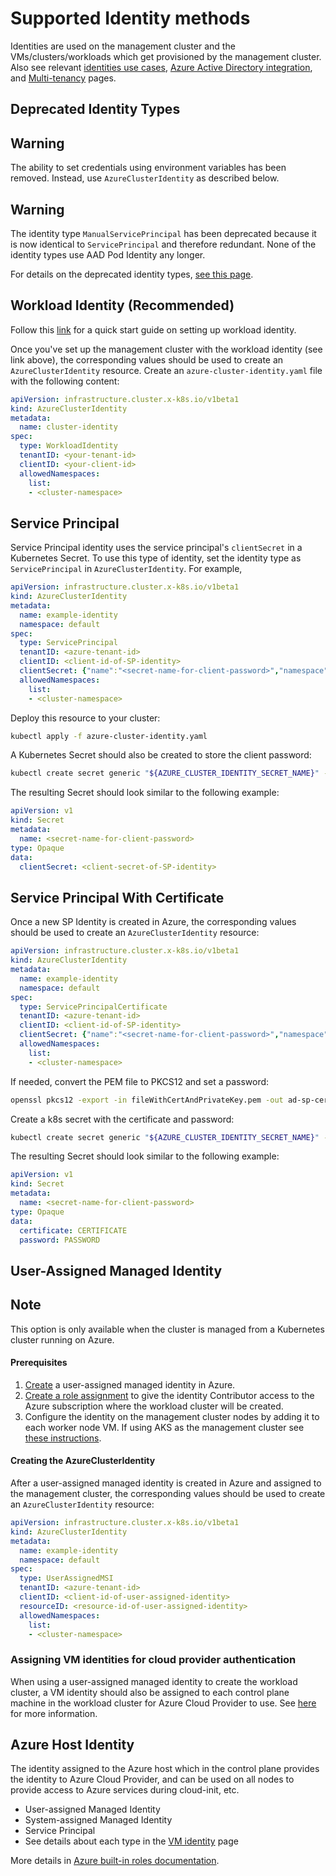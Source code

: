 # Supported Identity methods

Identities are used on the management cluster and the VMs/clusters/workloads which get provisioned by the management cluster.
Also see relevant [identities use cases](identities-use-cases.md), [Azure Active Directory integration](aad-integration.md), and [Multi-tenancy](multitenancy.md) pages.

## Deprecated Identity Types

<aside class="note warning">
<h1> Warning </h1>
The ability to set credentials using environment variables has been removed. Instead, use <code class="hjls">AzureClusterIdentity</code> as described below.
</aside>

<aside class="note warning">
<h1> Warning </h1>
The identity type <code class="hjls">ManualServicePrincipal</code> has been deprecated because it is now identical to <code class="hjls">ServicePrincipal</code> and therefore redundant. None of the identity types use AAD Pod Identity any longer.
</aside>

For details on the deprecated identity types, [see this page](multitenancy.md#deprecated-identity-types).

## Workload Identity (Recommended)

Follow this [link](./workload-identity.md) for a quick start guide on setting up workload identity.

Once you've set up the management cluster with the workload identity (see link above), the corresponding values should be used to create an `AzureClusterIdentity` resource. Create an `azure-cluster-identity.yaml` file with the following content:

```yaml
apiVersion: infrastructure.cluster.x-k8s.io/v1beta1
kind: AzureClusterIdentity
metadata:
  name: cluster-identity
spec:
  type: WorkloadIdentity
  tenantID: <your-tenant-id>
  clientID: <your-client-id>
  allowedNamespaces:
    list:
    - <cluster-namespace>
```

## Service Principal

Service Principal identity uses the service principal's `clientSecret` in a Kubernetes Secret. To use this type of identity, set the identity type as `ServicePrincipal` in `AzureClusterIdentity`. For example,

```yaml
apiVersion: infrastructure.cluster.x-k8s.io/v1beta1
kind: AzureClusterIdentity
metadata:
  name: example-identity
  namespace: default
spec:
  type: ServicePrincipal
  tenantID: <azure-tenant-id>
  clientID: <client-id-of-SP-identity>
  clientSecret: {"name":"<secret-name-for-client-password>","namespace":"default"}
  allowedNamespaces:
    list:
    - <cluster-namespace>
```

Deploy this resource to your cluster:
```bash
kubectl apply -f azure-cluster-identity.yaml
```

A Kubernetes Secret should also be created to store the client password:

```bash
kubectl create secret generic "${AZURE_CLUSTER_IDENTITY_SECRET_NAME}" --from-literal=clientSecret="${AZURE_CLIENT_SECRET}"
```

The resulting Secret should look similar to the following example:

```yaml
apiVersion: v1
kind: Secret
metadata:
  name: <secret-name-for-client-password>
type: Opaque
data:
  clientSecret: <client-secret-of-SP-identity>
```

## Service Principal With Certificate

Once a new SP Identity is created in Azure, the corresponding values should be used to create an `AzureClusterIdentity` resource:

```yaml
apiVersion: infrastructure.cluster.x-k8s.io/v1beta1
kind: AzureClusterIdentity
metadata:
  name: example-identity
  namespace: default
spec:
  type: ServicePrincipalCertificate
  tenantID: <azure-tenant-id>
  clientID: <client-id-of-SP-identity>
  clientSecret: {"name":"<secret-name-for-client-password>","namespace":"default"}
  allowedNamespaces:
    list:
    - <cluster-namespace>
```

If needed, convert the PEM file to PKCS12 and set a password:

```bash
openssl pkcs12 -export -in fileWithCertAndPrivateKey.pem -out ad-sp-cert.pfx -passout pass:<password>
```

Create a k8s secret with the certificate and password:

```bash
kubectl create secret generic "${AZURE_CLUSTER_IDENTITY_SECRET_NAME}" --from-file=certificate=ad-sp-cert.pfx --from-literal=password=<password>
```

The resulting Secret should look similar to the following example:

```yaml
apiVersion: v1
kind: Secret
metadata:
  name: <secret-name-for-client-password>
type: Opaque
data:
  certificate: CERTIFICATE
  password: PASSWORD
```

## User-Assigned Managed Identity

<aside class="note">

<h1> Note </h1>

This option is only available when the cluster is managed from a Kubernetes cluster running on Azure.

</aside>

#### Prerequisites

1. [Create](https://learn.microsoft.com/azure/active-directory/managed-identities-azure-resources/how-manage-user-assigned-managed-identities?pivots=identity-mi-methods-azp#create-a-user-assigned-managed-identity) a user-assigned managed identity in Azure.
2. [Create a role assignment](https://learn.microsoft.com/azure/active-directory/managed-identities-azure-resources/howto-assign-access-portal#use-azure-rbac-to-assign-a-managed-identity-access-to-another-resource) to give the identity Contributor access to the Azure subscription where the workload cluster will be created.
3. Configure the identity on the management cluster nodes by adding it to each worker node VM. If using AKS as the management cluster see [these instructions](https://learn.microsoft.com/azure/aks/use-managed-identity).

#### Creating the AzureClusterIdentity

After a user-assigned managed identity is created in Azure and assigned to the management cluster, the corresponding values should be used to create an `AzureClusterIdentity` resource:

```yaml
apiVersion: infrastructure.cluster.x-k8s.io/v1beta1
kind: AzureClusterIdentity
metadata:
  name: example-identity
  namespace: default
spec:
  type: UserAssignedMSI
  tenantID: <azure-tenant-id>
  clientID: <client-id-of-user-assigned-identity>
  resourceID: <resource-id-of-user-assigned-identity>
  allowedNamespaces:
    list:
    - <cluster-namespace>
```

### Assigning VM identities for cloud provider authentication

When using a user-assigned managed identity to create the workload cluster, a VM identity should also be assigned to each control plane machine in the workload cluster for Azure Cloud Provider to use. See [here](../topics/vm-identity.md#managed-identities) for more information.


## Azure Host Identity

The identity assigned to the Azure host which in the control plane provides the identity to Azure Cloud Provider, and can be used on all nodes to provide access to Azure services during cloud-init, etc.

- User-assigned Managed Identity
- System-assigned Managed Identity
- Service Principal
- See details about each type in the [VM identity](vm-identity.md) page

More details in [Azure built-in roles documentation](https://learn.microsoft.com/azure/role-based-access-control/built-in-roles).
